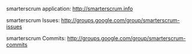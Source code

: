 smarterscrum application: http://smarterscrum.info

smarterscrum Issues: http://groups.google.com/group/smarterscrum-issues

smarterscrum Commits: http://groups.google.com/group/smarterscrum-commits